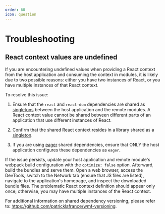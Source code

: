 ```yaml
---
order: 60
icon: question
---
```


# Troubleshooting

## React context values are undefined

If you are encountering undefined values when providing a React context from the host application and consuming the context in modules, it is likely due to two possible reasons: either you have two instances of React, or you have multiple instances of that React context.

To resolve this issue:

1. Ensure that the `react` and `react-dom` dependencies are shared as [singletons](https://webpack.js.org/plugins/module-federation-plugin/#singleton) between the host application and the remote modules. A React context value cannot be shared between different parts of an application that use different instances of React.

2. Confirm that the shared React context resides in a library shared as a [singleton](https://webpack.js.org/plugins/module-federation-plugin/#singleton).

3. If you are using [eager](https://webpack.js.org/plugins/module-federation-plugin#eager) shared dependencies, ensure that ONLY the host application configures these dependencies as `eager`.

If the issue persists, update your host application and remote module's webpack build configuration with the `optimize: false` option. Afterward, build the bundles and serve them. Open a web browser, access the DevTools, switch to the Network tab (ensure that JS files are listed), navigate to the application's homepage, and inspect the downloaded bundle files. The problematic React context definition should appear only once; otherwise, you may have multiple instances of the React context.

For additional information on shared dependency versioning, please refer to: https://github.com/patricklafrance/wmf-versioning.
